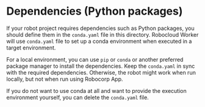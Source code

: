 # Dependencies (Python packages)

If your robot project requires dependencies such as Python packages,
you should define them in the `conda.yaml` file in this directory. Robocloud
Worker will use `conda.yaml` file to set up a conda environment when executed
in a target environment.

For a local environment, you can use `pip` or `conda` or another preferred
package manager to install the dependencies. Keep the `conda.yaml` in sync with
the required dependencies. Otherwise, the robot might work when run locally,
but not when run using Robocorp App.

If you do not want to use conda at all and want to provide the execution
environment yourself, you can delete the `conda.yaml` file.
